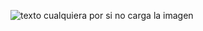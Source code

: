
![texto cualquiera por si no carga la imagen](https://i.gyazo.com/f13fcd0297b010ea4d67cb216fc8a187.png)
